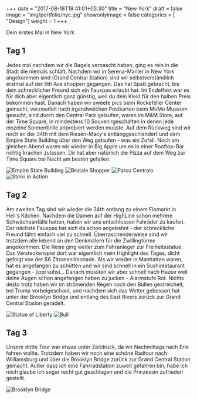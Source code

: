 +++
date = "2017-08-18T19:41:01+05:30"
title = "New York"
draft = false
image = "img/portfolio/nyc.jpg"
showonlyimage = false
categories = [ "Design"]
weight = 1
+++

Dein erstes Mal in New York

<!--more-->

## Tag 1
Jedes mal nachdem wir die Bagels vernascht haben, ging es rein in die Stadt die niemals schläft. Nachdem wir in Serena-Manier in New York  angekommen sind (Grand Central Station) sind wir selbstverständlich erstmal auf der 5th Ave shoppen gegangen. Das hat Spaß gebracht, bis dein schrecklicher Freund sich ein Fauxpas erlaubt hat. Im Endeffekt war es für dich aber eigentlich ganz günstig, weil du dein Kleid für den halben Preis bekommen hast. Danach haben wir sweete pics beim Rockefeller Center gemacht, verzweifelt nach irgendwelchen Postkarten beim MoMo Museum gesucht, sind durch den Central Park gelaufen, waren im M&M Store, auf der Time Square, in mindestens 10 Souvenirgeschäften in denen jede einzelne Sonnenbrille anprobiert werden musste. Auf dem Rückweg sind wir noch an der 34th mit dem Riesen-Macy's entlanggeschlendert und dem Empire State Building über den Weg gelaufen - was ein Zufall. Noch am gleichen Abend waren wir wieder in Big Apple um es in einer Rooftop-Bar richtig krachen zulassen. Dir hat aber natürlich die Pizza auf dem Weg zur Time Square bei Nacht am besten gefallen. 

![Empire State Building](/img/ESB.jpg "Empire State Building") ![Brutale Shopper](/img/Heftig.jpg "Brutale Shopper") ![Parco Centralo](/img/CP.jpg "Parco Centralo") ![Stinki in Action](/img/Stinki.jpg "Stinki in Action")



## Tag 2

Am zweiten Tag sind wir wieder die 34th entlang zu einem Flomarkt in Hell's Kitchen. Nachdem die Damen auf der HighLine schon mehrere Schwächeanfälle hatten, haben wir uns entschlossen Fahräder zu kaufen. Der nächste Fauxpas hat sich da schon angebahnt - der schreckliche Freund fährt einfach viel zu schnell. Überraschenderweise sind wir trotzdem alle lebend an den Denkmälern für die Zwillingtürme angekommen. Die Reise ging weiter zum Fähranleger zur Freiheitsstatue. Das Versteckenspiel dort war eigentlich mein Highlight des Tages, dicht gefolgt von der $6 Zitronenlimonade. Als wir wieder in Manhatten waren, hat es angefangen zu schütten und wir sind schnell in ein Sushirestaurant gegangen - jippi suhsi... 
Danach mussten wir aber schnell nach Hause weil deine Augen schon angefangen haben zu jucken - Alarmstufe Rot. Nichts desto trotz haben wir im strömenden Regen noch den Bullen gestreichelt, bei Trump vorbeigeschaut, und nachdem sich das Wetter gebessert hat unter der Brooklyn Bridge und entlang des East Rivers zurück zur Grand Central Station geradelt. 

![Statue of Liberty](/img/nyc2.jpg "Statue of Liberty") ![Bull](/img/Bull.jpg "Die 3 Bullen") 



## Tag 3

Unsere dritte Tour war etwas unter Zeitdruck, da wir Nachmittags nach Erie fahren wollte. Trotzdem haben wir noch eine schöne Radtour nach Williamsburg und über die Brooklyn Bridge zurück zur Grand Central Station gemacht. Außer dass ich eine Fahrradstation zuweit gefahren bin, habe ich mich glaube ich sogar recht gut geschlagen und die Prinzessin zufrieden gestellt. 

![Brooklyn Bridge](/img/BB.jpg "Brooklyn Bridge")